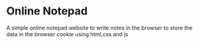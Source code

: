 # Online Notepad

A simple online notepad website to write notes in the browser to store the data in the browser cookie using html,css and js
